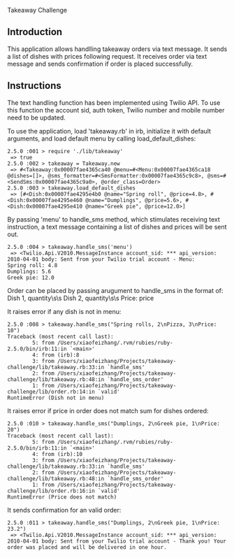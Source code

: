 Takeaway Challenge

Introduction
-------

This application allows handlling takeaway orders via text message. It sends a
list of dishes with prices following request. It receives order via text message
and sends confirmation if order is placed successfully.

Instructions
-------
The text handling function has been implemented using Twilio API. To use this function the account sid, auth token, Twilio number and mobile number need to be updated.

To use the application, load 'takeaway.rb' in irb, initialize it with default
arguments, and load default menu by calling load_default_dishes:
```
2.5.0 :001 > require './lib/takeaway'
 => true
2.5.0 :002 > takeaway = Takeaway.new
 => #<Takeaway:0x00007fae4365ca40 @menu=#<Menu:0x00007fae4365ca18 @dishes=[]>, @sms_formatter=#<SmsFormatter:0x00007fae4365c9c8>, @sms=#<SendSms:0x00007fae4365c9a0>, @order_class=Order>
2.5.0 :003 > takeaway.load_default_dishes
 => [#<Dish:0x00007fae4295e4b0 @name="Spring roll", @price=4.8>, #<Dish:0x00007fae4295e460 @name="Dumplings", @price=5.6>, #<Dish:0x00007fae4295e410 @name="Greek pie", @price=12.0>]
```

By passing 'menu' to handle_sms method, which stimulates receiving text instruction, a text message containing a list of dishes and prices will be sent out.
```
2.5.0 :004 > takeaway.handle_sms('menu')
 => <Twilio.Api.V2010.MessageInstance account_sid: *** api_version: 2010-04-01 body: Sent from your Twilio trial account - Menu:
Spring roll: 4.8
Dumplings: 5.6
Greek pie: 12.0
```

Order can be placed by passing arugument to handle_sms in the format of:
Dish 1, quantity\s\s
Dish 2, quantity\s\s
Price: price

It raises error if any dish is not in menu:
```
2.5.0 :008 > takeaway.handle_sms("Spring rolls, 2\nPizza, 3\nPrice: 10")
Traceback (most recent call last):
        5: from /Users/xiaofeizhang/.rvm/rubies/ruby-2.5.0/bin/irb:11:in `<main>'
        4: from (irb):8
        3: from /Users/xiaofeizhang/Projects/takeaway-challenge/lib/takeaway.rb:33:in `handle_sms'
        2: from /Users/xiaofeizhang/Projects/takeaway-challenge/lib/takeaway.rb:48:in `handle_sms_order'
        1: from /Users/xiaofeizhang/Projects/takeaway-challenge/lib/order.rb:14:in `valid'
RuntimeError (Dish not in menu)
```

It raises error if price in order does not match sum for dishes ordered:
```
2.5.0 :010 > takeaway.handle_sms("Dumplings, 2\nGreek pie, 1\nPrice: 20")
Traceback (most recent call last):
        5: from /Users/xiaofeizhang/.rvm/rubies/ruby-2.5.0/bin/irb:11:in `<main>'
        4: from (irb):10
        3: from /Users/xiaofeizhang/Projects/takeaway-challenge/lib/takeaway.rb:33:in `handle_sms'
        2: from /Users/xiaofeizhang/Projects/takeaway-challenge/lib/takeaway.rb:48:in `handle_sms_order'
        1: from /Users/xiaofeizhang/Projects/takeaway-challenge/lib/order.rb:16:in `valid'
RuntimeError (Price does not match)
```

It sends confirmation for an valid order:
```
2.5.0 :011 > takeaway.handle_sms("Dumplings, 2\nGreek pie, 1\nPrice: 23.2")
 => <Twilio.Api.V2010.MessageInstance account_sid: *** api_version: 2010-04-01 body: Sent from your Twilio trial account - Thank you! Your order was placed and will be delivered in one hour.
```
